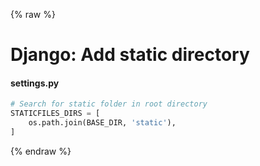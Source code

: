 {% raw %}

# Django: Add static directory

#### settings.py
```python
# Search for static folder in root directory
STATICFILES_DIRS = [
    os.path.join(BASE_DIR, 'static'),
]
```

{% endraw %}

